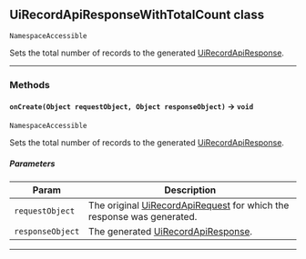 ## UiRecordApiResponseWithTotalCount class

`NamespaceAccessible`

Sets the total number of records to the generated [UiRecordApiResponse](apis/UiApi/UiRecordApiResponse.md).

---
### Methods
<!-- panels:start -->
<!-- div:left-panel -->
#### `onCreate(Object requestObject, Object responseObject)` → `void`

`NamespaceAccessible`

Sets the total number of records to the generated [UiRecordApiResponse](apis/UiApi/UiRecordApiResponse.md).

##### Parameters
|Param|Description|
|-----|-----------|
|`requestObject` |  The original [UiRecordApiRequest](apis/UiApi/UiRecordApiRequest.md) for which the response was generated. |
|`responseObject` |  The generated [UiRecordApiResponse](apis/UiApi/UiRecordApiResponse.md). |

<!-- panels:end -->
---
